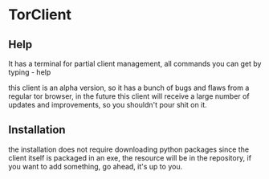 # TorClient

## Help

It has a terminal for partial client management, all commands you can get by typing - help

this client is an alpha version, so it has a bunch of bugs and flaws from a regular tor browser, in the future this client will receive a large number of updates and improvements, so you shouldn't pour shit on it.

## Installation

the installation does not require downloading python packages since the client itself is packaged in an exe, the resource will be in the repository, if you want to add something, go ahead, it's up to you.
